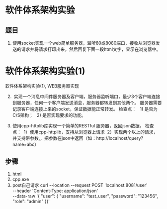 # 软件体系架构实验

## 题目
1. 使用socket实现一个web简单服务器，监听80或8080端口，接收从浏览器发送的请求并将请求打印出来，然后回复下面一段html文字，显示在浏览器中。
<html>
<head>
<meta charset="utf-8">
<title>软件体系架构实验</title>
</head>
<body>
<h1>软件体系架构实验(1)</h1>
<p>软件体系架构实验(1), WEB服务器实现</p >
</body>
</html>

2.  实现一个消息中间件服务器及客户端，服务器监听端口，最少3个客户端连接到服务器，任何一个客户端发送消息，服务器都转发到其他两个。
服务器需要记录客户端连接上来的socket，保证数据能正常转发。
检查点：
  1) 是否为C/S架构；
  2) 是否实现要求的功能。

3. 使用cpp-httplib库实现一个简单的RESTful 服务器，返回json数据。
检查点：
 1）使用cpp-httplib，支持从浏览器上请求
 2）实现两个以上的请求，并支持带参数,，把参数在json中返回（如：http://localhost/query?name=abc）

## 步骤
1. html
2. cpp.exe
3. post自己请求
curl --location --request POST 'localhost:8081/user' \
--header 'Content-Type: application/json' \
--data-raw '{
    "user": {
        "username": "test_user",
        "password": "123456",
        "role": "admin"
    }}'

